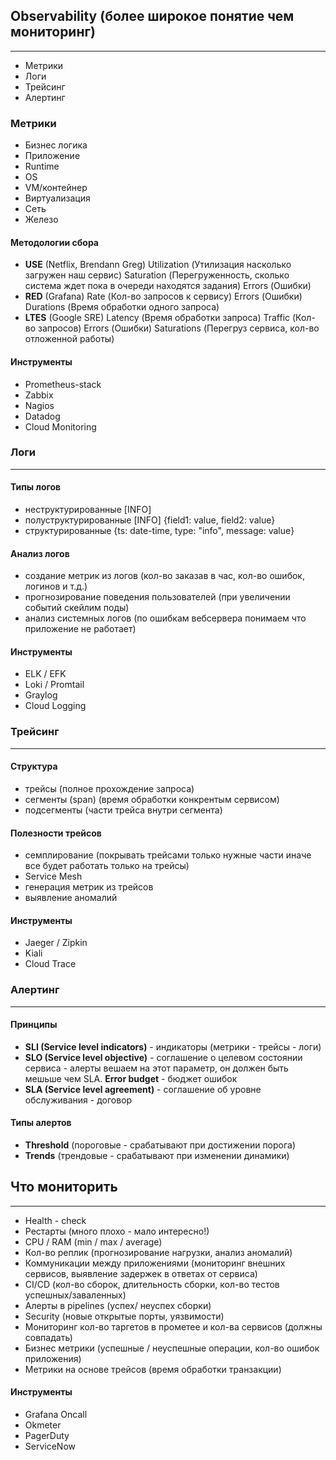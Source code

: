 ## Observability (более широкое понятие чем мониторинг)
---
  - Метрики
  - Логи
  - Трейсинг
  - Алертинг

### Метрики
  - Бизнес логика
  - Приложение
  - Runtime
  - OS
  - VM/контейнер
  - Виртуализация
  - Сеть
  - Железо

#### Методологии сбора
  - **USE** (Netflix, Brendann Greg)
    Utilization (Утилизация насколько загружен наш сервис)
    Saturation (Перегруженность, сколько система ждет пока в очереди находятся задания)
    Errors (Ошибки)
  - **RED** (Grafana)
    Rate (Кол-во запросов к сервису)
    Errors (Ошибки)
    Durations (Время обработки одного запроса)
  - **LTES** (Google SRE)
    Latency (Время обработки запроса)
    Traffic (Кол-во запросов)
    Errors (Ошибки)
    Saturations (Перегруз сервиса, кол-во отложенной работы)

#### Инструменты
  - Prometheus-stack
  - Zabbix
  - Nagios
  - Datadog
  - Cloud Monitoring

### Логи
---
#### Типы логов
  - неструктурированные
    [INFO] <date-time> <message>
  - полуструктурированные
    [INFO] <date-time> {field1: value, field2: value}
  - структурированные
    {ts: date-time, type: "info", message: value}

#### Анализ логов
  - создание метрик из логов (кол-во заказав в час, кол-во ошибок, логинов и т.д.)
  - прогнозирование поведения пользователей (при увеличении событий скейлим поды)
  - анализ системных логов (по ошибкам вебсервера понимаем что приложение не работает)

#### Инструменты
  - ELK / EFK
  - Loki / Promtail
  - Graylog
  - Cloud Logging 

### Трейсинг
---
#### Структура
  - трейсы (полное прохождение запроса)
  - сегменты (span) (время обработки конкрентым сервисом)
  - подсегменты (части трейса внутри сегмента)

#### Полезности трейсов
  - семплирование (покрывать трейсами только нужные части иначе все будет работать только на трейсы)
  - Service Mesh
  - генерация метрик из трейсов
  - выявление аномалий

#### Инструменты
  - Jaeger / Zipkin
  - Kiali
  - Cloud Trace

### Алертинг
---
#### Принципы
  - **SLI (Service level indicators)** - индикаторы (метрики - трейсы - логи)
  - **SLO (Service level objective)** - соглашение о целевом состоянии сервиса - алерты вешаем на этот параметр, он должен быть мешьше чем SLA. **Error budget** - бюджет ошибок
  - **SLA (Service level agreement)** - соглашение об уровне обслуживания - договор

#### Типы алертов
  - **Threshold** (пороговые - срабатывают при достижении порога)
  - **Trends** (трендовые - срабатывают при изменении динамики)

## Что мониторить
---
  - Health - check
  - Рестарты (много плохо - мало интересно!)
  - CPU / RAM (min / max / average)
  - Кол-во реплик (прогнозирование нагрузки, анализ аномалий)
  - Коммуникации между приложениями (мониторинг внешних сервисов, выявление задержек в ответах от сервиса)
  - CI/CD (кол-во сборок, длительность сборки, кол-во тестов успешных/заваленных)
  - Алерты в pipelines (успех/ неуспех сборки)
  - Security (новые открытые порты, уязвимости)
  - Мониторинг кол-во таргетов в прометее и кол-ва сервисов (должны совпадать)
  - Бизнес метрики (успешные / неуспешные операции, кол-во ошибок приложения)
  - Метрики на основе трейсов (время обработки транзакции)

#### Инструменты
  - Grafana Oncall
  - Okmeter
  - PagerDuty
  - ServiceNow
